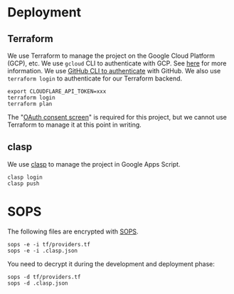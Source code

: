 # Deployment

## Terraform

We use Terraform to manage the project on the Google Cloud Platform (GCP), etc. We use `gcloud` CLI to authenticate with GCP. See [here](https://registry.terraform.io/providers/hashicorp/google/latest/docs/guides/getting_started#configuring-the-provider) for more information. We use [GitHub CLI to authenticate](https://registry.terraform.io/providers/integrations/github/latest/docs) with GitHub. We also use `terraform login` to authenticate for our Terraform backend.

```
export CLOUDFLARE_API_TOKEN=xxx
terraform login
terraform plan
```

The "[OAuth consent screen](https://developers.google.com/apps-script/guides/cloud-platform-projects)" is required for this project, but we cannot use Terraform to manage it at this point in writing.

## clasp

We use [clasp](https://github.com/google/clasp) to manage the project in Google Apps Script.

```
clasp login
clasp push
```

# SOPS

The following files are encrypted with [SOPS](https://getsops.io/).

```
sops -e -i tf/providers.tf
sops -e -i .clasp.json
```

You need to decrypt it during the development and deployment phase:

```
sops -d tf/providers.tf
sops -d .clasp.json
```
